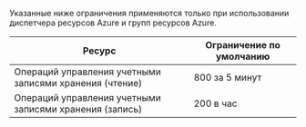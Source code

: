 Указанные ниже ограничения применяются только при использовании диспетчера ресурсов Azure и групп ресурсов Azure.

Ресурс|Ограничение по умолчанию
---|---
Операций управления учетными записями хранения (чтение)|800 за 5 минут
Операций управления учетными записями хранения (запись)|200 в час

<!---HONumber=August15_HO7-->